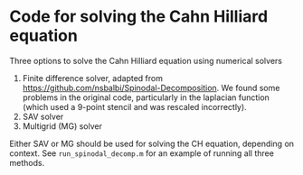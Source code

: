 # Code for solving the Cahn Hilliard equation

Three options to solve the Cahn Hilliard equation using numerical solvers
1. Finite difference solver, adapted from https://github.com/nsbalbi/Spinodal-Decomposition. We found some problems in the original code, particularly in the laplacian function (which used a 9-point stencil and was rescaled incorrectly).
2. SAV solver
3. Multigrid (MG) solver


Either SAV or MG should be used for solving the CH equation, depending on context. See `run_spinodal_decomp.m` for an example of running all three methods.
